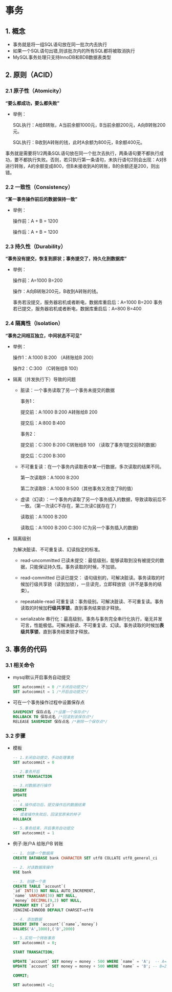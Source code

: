# 事务

## 1. 概念

- 事务就是将一组SQL语句放在同一批次内去执行
- 如果一个SQL语句出错,则该批次内的所有SQL都将被取消执行
- MySQL事务处理只支持InnoDB和BDB数据表类型

## 2. 原则（ACID）

### 2.1 原子性（Atomicity）

**“要么都成功，要么都失败”**

- 举例：

  SQL执行：A给B转账，A当前余额1000元，B当前余额200元，A向B转账200元。

  SQL执行：B收到A转账的钱，此时A余额为800元，B余额400元。

事务就是需要将1/2两条SQL语句放在同一个批次去执行，两条语句要不都执行成功，要不都执行失败。否则，若只执行第一条语句，未执行语句2则会出现：A对B进行转账，A的余额变成800，但B未接收到A的转账，B的余额还是200，则出错。



### 2.2 一致性（Consistency）

**“某一事务操作前后的数据保持一致”**

- 举例：

  操作前：A + B = 1200

  操作后：A + B = 1200
  
  

### 2.3 持久性（Durability）

**“事务没有提交，恢复到原状；事务提交了，持久化到数据库”**

- 举例：

  操作前：A=1000 B=200

  操作：A向B转账200元，B收到A转账的钱。

  事务若没提交，服务器宕机或者断电，数据库重启后：A=1000 B=200
  事务若已提交，服务器宕机或者断电，数据库重启后：A=800 B=400
  
  

### 2.4 隔离性（Isolation）

**“事务之间相互独立，中间状态不可见”**

- 举例：

  操作1：A:1000 B:200 （A转账给B 200）

  操作2：C:300 （C转账给B 100）

- 隔离（并发执行下）导致的问题

  - 脏读：一个事务读取了另一个事务未提交的数据

    事务1：

    提交前：A:1000 B:200 A转账给B 200

    提交后：A:800 B:400

    事务2：

    提交前：C:300 B:200 C转账给B 100 （读取了事务1提交前B的数据）

    提交后：C:200 B:300

  - 不可重复读：在一个事务内读取表中某一行数据，多次读取的结果不同。

    第一次读取B：A:1000 B:200

    第二次读取B：A:1000 B:500（其他事务又改变了B的值）

  - 虚读（幻读）：一个事务内读取了另一个事务插入的数据，导致读取前后不一致。（第一次读C不存在，第二次读C就存在了）

    读取前：A:1000 B:200

    读取后：A:1000 B:200 C:300 (C为另一个事务插入的数据)

- 隔离级别

  为解决脏读、不可重复读、幻读指定的标准。

  - read-uncommitted 已读未提交：最低级别，能够读取到没有被提交的数据，只能保证持久性。事务读取的时候，不加锁。

  - read-committed 已读已提交： 语句级别的，可解决脏读。事务读取的时候加行级共享锁（读到加锁），一旦读完，立即释放锁（并不是事务的结束）。

  - repeatable-read 可重复读：事务级别。可解决脏读、不可重复读。事务读取的时候加**行级共享锁**，直到事务结束锁才释放。

  - serializable 串行化：最高级别，事务与事务完全串行化执行，毫无并发可言，性能极低。可解决脏读、不可重复读、幻读。事务读取的时候加**表级共享锁**，直到事务结束锁才释放。

    

## 3. 事务的代码

### 3.1 相关命令

- mysql默认开启事务自动提交

  ```sql
  SET autocommit = 0 /*关闭自动提交*/
  SET autocommit = 1 /*开启自动提交*/
  ```

- 可在一个事务操作过程中设置保存点

  ```sql
  SAVEPOINT 保存点名 /*设置一个保存点*/
  ROLLBACK TO 保存点名 /*回滚到该保存点*/
  RELEASE SAVEPOINT 保存点名 /*删除一个保存点*/
  ```

### 3.2 步骤

- 模板

  ```sql
  -- 1.关闭自动提交，手动处理事务
  SET autocommit = 0 
  
  -- 2.事务开启
  START TRANSACTION
  
  -- 3.对数据进行操作
  INSERT
  UPDATE
  ...
  -- 4.操作成功后，提交操作后的数据结果
  COMMIT
  -- 或者操作失败后，回滚至原来的样子
  ROLLBACK
  
  -- 5.事务结束，开启事务自动提交
  SET autocommit = 1
  ```

- 例子:账户A 给账户B 转账

  ```sql
  -- 1. 创建一个数据库
  CREATE DATABASE bank CHARACTER SET utf8 COLLATE utf8_general_ci
  
  -- 2. 对该数据库操作
  USE bank
  
  -- 3. 创建一个表
  CREATE TABLE `account`(
  `id` INT(3) NOT NULL AUTO_INCREMENT,
  `name` VARCHAR(30) NOT NULL,
  `money` DECIMAL(9,2) NOT NULL,
  PRIMARY KEY (`id`)
  )ENGINE=INNODB DEFAULT CHARSET=utf8
  
  -- 4. 添加数据
  INSERT INTO `account`(`name`,`money`)
  VALUES('A',1000),('B',2000)
  
  -- 5.实现一个转账事务
  SET autocommit = 0;
  
  START TRANSACTION;
  
  UPDATE `account` SET money = money - 500 WHERE `name` = 'A';  -- A=500
  UPDATE `account` SET money = money + 500 WHERE `name` = 'B'; -- B=2500
  
  COMMIT;
  
  SET autocommit =1;
  ```

  



